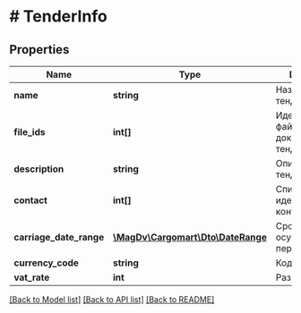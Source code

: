 # # TenderInfo

## Properties

Name | Type | Description | Notes
------------ | ------------- | ------------- | -------------
**name** | **string** | Название тендера | [optional]
**file_ids** | **int[]** | Идентификаторы файлов для документа тендера | [optional]
**description** | **string** | Описание тендера | [optional]
**contact** | **int[]** | Список идентификаторов контактов | [optional]
**carriage_date_range** | [**\MagDv\Cargomart\Dto\DateRange**](DateRange.md) | Сроки осуществления перевозки | [optional]
**currency_code** | **string** | Код валюты | [optional]
**vat_rate** | **int** | Размер НДС | [optional]

[[Back to Model list]](../../README.md#models) [[Back to API list]](../../README.md#endpoints) [[Back to README]](../../README.md)
